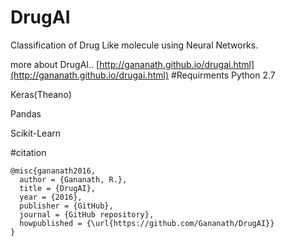 # DrugAI
Classification of Drug Like molecule using Neural Networks.

more about DrugAI..
[http://gananath.github.io/drugai.html](http://gananath.github.io/drugai.html)
#Requirments
Python 2.7

Keras(Theano)

Pandas

Scikit-Learn

#citation
```
@misc{gananath2016,
  author = {Gananath, R.},
  title = {DrugAI},
  year = {2016},
  publisher = {GitHub},
  journal = {GitHub repository},
  howpublished = {\url{https://github.com/Gananath/DrugAI}}
}
```
